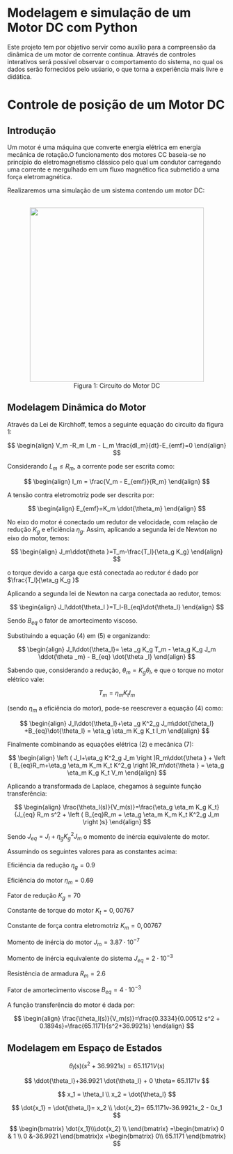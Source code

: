 # **Modelagem e simulação de um Motor DC com Python**

Este projeto tem por objetivo servir como auxílio para a compreensão da dinâmica de um motor de corrente contínua. Através de controles interativos será possível observar o comportamento do sistema, no qual os dados serão fornecidos pelo usúario, o que torna a experiência mais livre e didática.


# Controle de posição de um Motor DC

## **Introdução**

Um motor é uma máquina que converte energia elétrica em energia mecânica de rotação.O funcionamento dos motores CC baseia-se no princípio do eletromagnetismo clássico pelo qual um condutor carregando uma corrente e mergulhado em um fluxo magnético fica submetido a uma força eletromagnética.

Realizaremos uma simulação de um sistema contendo um motor DC:

<br/>

<div align="center">
   <img src="motordc.png" width="400" />
</div>
<div align="center">
  <span> Figura 1: Circuito do Motor DC </span>
</div>

## **Modelagem Dinâmica do Motor**
Através da Lei de Kirchhoff, temos a seguinte equação do circuito da figura 1:

$$
\begin{align}
  V_m -R_m I_m - L_m \frac{dI_m}{dt}-E_{emf}=0
\end{align}
$$

Considerando $L_m \leqslant R_m$, a corrente pode ser escrita como:

$$
\begin{align}
  I_m = \frac{V_m - E_{emf}}{R_m}
\end{align}
$$

A tensão contra eletromotriz pode ser descrita por:

$$
\begin{align}
  E_{emf}=K_m \ddot{\theta_m}
\end{align}
$$

No eixo do motor é conectado um redutor de velocidade, com relação de redução $K_g$ e eficiência $\eta_g$. Assim, aplicando a segunda lei de Newton no eixo do motor, temos:

$$
\begin{align}
  J_m\ddot{\theta }=T_m-\frac{T_l}{\eta_g K_g}
\end{align}
$$

o torque devido a carga que está conectada ao redutor é dado por $\frac{T_l}{\eta_g K_g }$

Aplicando a segunda lei de Newton na carga conectada ao redutor, temos:

$$
\begin{align}
  J_l\ddot{\theta_l }=T_l-B_{eq}\dot{\theta_l}
\end{align}
$$

Sendo $B_{eq}$ o fator de amortecimento viscoso.

Substituindo a equação (4) em (5) e organizando:

$$
\begin{align}
  J_l\ddot{\theta_l}= \eta _g K_g T_m - \eta_g K_g J_m \ddot{\theta _m} - B_{eq} \dot{\theta _l}
\end{align}
$$

Sabendo que, considerando a redução, $\theta_m = K_g \theta_l$, e que o torque no motor elétrico vale:

$$
T_m = \eta_m K_t I_m
$$

 (sendo $\eta_m$ a eficiência do motor), pode-se reescrever a equação
(4) como:

$$
\begin{align}
  J_l\ddot{\theta_l}+\eta _g K^2_g J_m\ddot{\theta_l} +B_{eq}\dot{\theta_l} = \eta_g \eta_m K_g K_t I_m
\end{align}
$$

Finalmente combinando as equações elétrica (2) e mecânica (7):

$$
\begin{align}
  \left ( J_l+\eta_g K^2_g J_m \right )R_m\ddot{\theta } + \left ( B_{eq}R_m+\eta_g \eta_m K_m K_t K^2_g  \right )R_m\dot{\theta } = \eta_g \eta_m K_g K_t V_m
\end{align}
$$

 Aplicando a transformada de Laplace, chegamos à seguinte função transferência:

$$
\begin{align}
  \frac{\theta_l(s)}{V_m(s)}=\frac{\eta_g \eta_m K_g K_t}{J_{eq} R_m s^2 + \left ( B_{eq}R_m + \eta_g \eta_m K_m K_t K^2_g J_m \right )s}
\end{align}
$$

Sendo $J_{eq}=J_l + \eta_g K^2_g J_m$ o momento de inércia equivalente do motor.

Assumindo os seguintes valores para as constantes acima:


Eficiência da redução
$\eta_g = 0.9$

Eficiência do motor 
$\eta_m = 0.69$

Fator de redução 
$K_g = 70$

Constante de torque do motor
 $K_t = 0,00767$

Constante de força contra 
eletromotriz 
$K_m=0,00767$

Momento de inércia do motor 
$J_{m} = 3.87\cdot 10^{-7}$

Momento de inércia equivalente do sistema
$J_{eq} = 2\cdot 10^{-3}$

Resistência de armadura 
$R_m=2.6$

Fator de amortecimento viscose 
$B_{eq} = 4\cdot 10^{-3}$

A função transferência do motor é dada por:

$$
\begin{align}
  \frac{\theta_l(s)}{V_m(s)}=\frac{0.3334}{0.00512 s^2 + 0.1894s}=\frac{65.1171}{s^2+36.9921s}
\end{align}
$$


## **Modelagem em Espaço de Estados**


$$
\theta_l(s)(s^2+36.9921s)=65.1171 V(s)
$$

$$
\ddot{\theta_l}+36.9921 \dot{\theta_l} + 0 \theta= 65.1171v
$$

$$
x_1 = \theta_l \\
x_2 = \dot{\theta_l}
$$

$$
\dot{x_1} = \dot{\theta_l}= x_2 \\
\dot{x_2}= 65.1171v-36.9921x_2 - 0x_1
$$

$$
\begin{bmatrix}
\dot{x_1}\\\dot{x_2} 
\\
\end{bmatrix} =\begin{bmatrix}
0 & 1 \\ 
0 &-36.9921 
\end{bmatrix}x +\begin{bmatrix}
0\\ 
65.1171
\end{bmatrix}
$$

